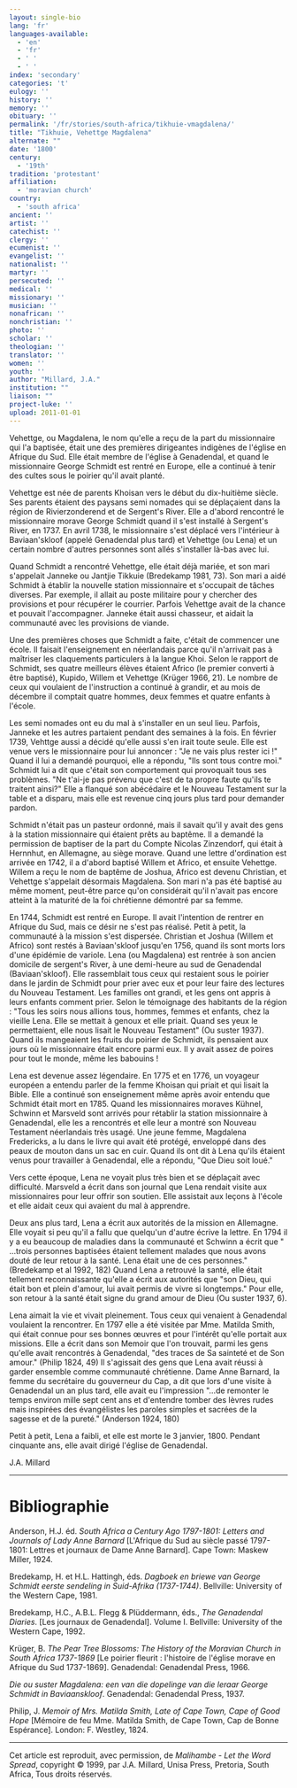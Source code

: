 ```yaml
---
layout: single-bio
lang: 'fr'
languages-available:
  - 'en'
  - 'fr'
  - ' '
  - ' '
index: 'secondary'
categories: 't'
eulogy: ''
history: ''
memory: ''
obituary: ''
permalink: '/fr/stories/south-africa/tikhuie-vmagdalena/'
title: "Tikhuie, Vehettge Magdalena"
alternate: ""
date: '1800'
century:
  - '19th'
tradition: 'protestant'
affiliation:
  - 'moravian church'
country:
  - 'south africa'
ancient: ''
artist: ''
catechist: ''
clergy: ''
ecumenist: ''
evangelist: ''
nationalist: ''
martyr: ''
persecuted: ''
medical: ''
missionary: ''
musician: ''
nonafrican: ''
nonchristian: ''
photo: ''
scholar: ''
theologian: ''
translator: ''
women: ''
youth: ''
author: "Millard, J.A."
institution: ""
liaison: ""
project-luke: ''
upload: 2011-01-01
---
```




Vehettge, ou Magdalena, le nom qu'elle a reçu de la part du missionnaire qui l'a baptisée, était une des premières dirigeantes indigènes de l'église en Afrique du Sud. Elle était membre de l'église à Genadendal, et quand le missionnaire George Schmidt est rentré en Europe, elle a continué à tenir des cultes sous le poirier qu'il avait planté.

Vehettge est née de parents Khoisan vers le début du dix-huitième siècle. Ses parents étaient des paysans semi nomades qui se déplaçaient dans la région de Rivierzonderend et de Sergent's River. Elle a d'abord rencontré le missionnaire morave George Schmidt quand il s'est installé à Sergent's River, en 1737. En avril 1738, le missionnaire s'est déplacé vers l'intérieur à Baviaan'skloof (appelé Genadendal plus tard) et Vehettge (ou Lena) et un certain nombre d'autres personnes sont allés s'installer là-bas avec lui.

Quand Schmidt a rencontré Vehettge, elle était déjà mariée, et son mari s'appelait Janneke ou Jantjie Tikkuie (Bredekamp 1981, 73). Son mari a aidé Schmidt à établir la nouvelle station missionnaire et s'occupait de tâches diverses. Par exemple, il allait au poste militaire pour y chercher des provisions et pour récupérer le courrier. Parfois Vehettge avait de la chance et pouvait l'accompagner. Janneke était aussi chasseur, et aidait la communauté avec les provisions de viande.

Une des premières choses que Schmidt a faite, c'était de commencer une école. Il faisait l'enseignement en néerlandais parce qu'il n'arrivait pas à maîtriser les claquements particulers à la langue Khoi. Selon le rapport de Schmidt, ses quatre meilleurs élèves étaient Africo (le premier converti à être baptisé), Kupido, Willem et Vehettge (Krüger 1966, 21). Le nombre de ceux qui voulaient de l'instruction a continué à grandir, et au mois de décembre il comptait quatre hommes, deux femmes et quatre enfants à l'école.

Les semi nomades ont eu du mal à s'installer en un seul lieu. Parfois, Janneke et les autres partaient pendant des semaines à la fois. En février 1739, Vehttge aussi a décidé qu'elle aussi s'en irait toute seule. Elle est venue vers le missionnaire pour lui annoncer : "Je ne vais plus rester ici !" Quand il lui a demandé pourquoi, elle a répondu, "Ils sont tous contre moi." Schmidt lui a dit que c'était son comportement qui provoquait tous ses problèmes. "Ne t'ai-je pas prévenu que c'est de ta propre faute qu'ils te traitent ainsi?" Elle a flanqué son abécédaire et le Nouveau Testament sur la table et a disparu, mais elle est revenue cinq jours plus tard pour demander pardon.

Schmidt n'était pas un pasteur ordonné, mais il savait qu'il y avait des gens à la station missionnaire qui étaient prêts au baptême. Il a demandé la permission de baptiser de la part du Compte Nicolas Zinzendorf, qui était à Hernnhut, en Allemagne, au siège morave.  Quand une lettre d'ordination est arrivée en 1742, il a d'abord baptisé Willem et Africo, et ensuite Vehettge. Willem a reçu le nom de baptême de Joshua, Africo est devenu Christian, et Vehettge s'appelait désormais Magdalena. Son mari n'a pas été baptisé au même moment, peut-être parce qu'on considérait qu'il n'avait pas encore atteint à la maturité de la foi chrétienne démontré par sa femme.

En 1744, Schmidt est rentré en Europe. Il avait l'intention de rentrer en Afrique du Sud, mais ce désir ne s'est pas réalisé. Petit à petit, la communauté à la mission s'est dispersée. Christian et Joshua (Willem et Africo) sont restés à Baviaan'skloof jusqu'en 1756, quand ils sont morts lors d'une épidémie de variole.
Lena (ou Magdalena) est rentrée à son ancien domicile de sergent's River, à une demi-heure au sud de Genadendal (Baviaan'skloof). Elle rassemblait tous ceux qui restaient sous le poirier dans le jardin de Schmidt pour prier avec eux et pour leur faire des lectures du Nouveau Testament. Les familles ont grandi, et les gens ont appris à leurs enfants comment prier. Selon le témoignage des habitants de la région : "Tous les soirs nous allions tous, hommes, femmes et enfants, chez la vieille Lena. Elle se mettait à genoux et elle priait. Quand ses yeux le permettaient, elle nous lisait le Nouveau Testament" (Ou suster 1937). Quand ils mangeaient les fruits du poirier de Schmidt, ils pensaient aux jours où le missionnaire était encore parmi eux. Il y avait assez de poires pour tout le monde, même les babouins !

Lena est devenue assez légendaire. En 1775 et en 1776, un voyageur européen a entendu parler de la femme Khoisan qui priait et qui lisait la Bible. Elle a continué son enseignement même après avoir entendu que Schmidt était mort en 1785. Quand les missionnaires moraves Kühnel, Schwinn et Marsveld sont arrivés pour rétablir la station missionnaire à Genadendal, elle les a rencontrés et elle leur a montré son Nouveau Testament néerlandais très usagé. Une jeune femme, Magdalena Fredericks, a lu dans le livre qui avait été protégé, enveloppé dans des peaux de mouton dans un sac en cuir. Quand ils ont dit à Lena qu'ils étaient venus pour travailler à Genadendal, elle a répondu, "Que Dieu soit loué."

Vers cette époque, Lena ne voyait plus très bien et se déplaçait avec difficulté. Marsveld a écrit dans son journal que Lena rendait visite aux missionnaires pour leur offrir son soutien. Elle assistait aux leçons à l'école et elle aidait ceux qui avaient du mal à apprendre.

Deux ans plus tard, Lena a écrit aux autorités de la mission en Allemagne. Elle voyait si peu qu'il a fallu que quelqu'un d'autre écrive la lettre. En 1794 il y a eu beaucoup de maladies dans la communauté et Schwinn a écrit que " …trois personnes baptisées étaient tellement malades que nous avons douté de leur retour à la santé. Lena était une de ces personnes." (Bredekamp et al 1992, 182) Quand Lena a retrouvé la santé, elle était tellement reconnaissante qu'elle a écrit aux autorités que "son Dieu, qui était bon et plein d'amour, lui avait permis de vivre si longtemps." Pour elle, son retour à la santé était signe du grand amour de Dieu (Ou suster 1937, 6).

Lena aimait la vie et vivait pleinement. Tous ceux qui venaient à Genadendal voulaient la rencontrer. En 1797 elle a été visitée par Mme. Matilda Smith, qui était connue pour ses bonnes œuvres et pour l'intérêt qu'elle portait aux missions. Elle a écrit dans son Memoir  que l'on trouvait, parmi les gens qu'elle avait rencontrés à Genadendal, "des traces de Sa sainteté et de Son amour." (Philip 1824, 49) Il s'agissait des gens que Lena avait réussi à garder ensemble comme communauté chrétienne. Dame Anne Barnard, la femme du secrétaire du gouverneur du Cap, a dit que lors d'une visite à Genadendal un an plus tard, elle avait eu l'impression "…de remonter le temps environ mille sept cent ans et d'entendre tomber des lèvres rudes mais inspirées des évangélistes les paroles simples et sacrées de la sagesse et de la pureté." (Anderson 1924, 180)

Petit à petit, Lena a faibli, et elle est morte le 3 janvier, 1800. Pendant cinquante ans, elle avait dirigé l'église de Genadendal.

J.A. Millard

---

# Bibliographie

Anderson, H.J. éd. *South Africa a Century Ago 1797-1801: Letters and Journals of Lady Anne Barnard* [L'Afrique du Sud au siècle passé 1797-1801: Lettres et journaux de Dame Anne Barnard]. Cape Town: Maskew Miller, 1924.

Bredekamp, H. et H.L. Hattingh, éds. *Dagboek en briewe van George Schmidt eerste sendeling in Suid-Afrika (1737-1744)*. Bellville: University of the Western Cape, 1981.

Bredekamp, H.C., A.B.L. Flegg &amp; Plüddermann, éds., *The Genadendal Diaries*. [Les journaux de Genadendal]. Volume I. Bellville: University of the Western Cape, 1992.

Krüger, B. *The Pear Tree Blossoms: The History of the Moravian Church in South Africa 1737-1869* [Le poirier fleurit : l'histoire de l'église morave en Afrique du Sud 1737-1869]. Genadendal: Genadendal Press, 1966.

*Die ou suster Magdalena: een van die dopelinge van die leraar George Schmidt in Baviaanskloof*. Genadendal: Genadendal Press, 1937.

Philip, J. *Memoir of Mrs. Matilda Smith, Late of Cape Town, Cape of Good Hope* [Mémoire de feu Mme. Matilda Smith, de Cape Town, Cap de Bonne Espérance]. London: F. Westley, 1824.

---

Cet article est reproduit, avec permission, de *Malihambe - Let the Word Spread*, copyright © 1999, par J.A. Millard, Unisa Press, Pretoria, South Africa, Tous droits réservés.
